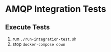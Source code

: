 # AMQP Integration Tests

## Execute Tests

1. run `./run-integration-test.sh`
2. stop `docker-compose down ` 

